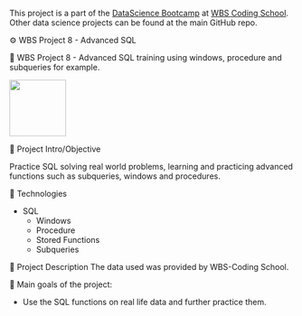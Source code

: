 This project is a part of the [DataScience Bootcamp](https://www.wbscodingschool.com/data-science-bootcamp/) at [WBS Coding School](https://www.wbscodingschool.com/). Other data science projects can be found at the main GitHub repo.

⚙ WBS Project 8 - Advanced SQL

🔹 WBS Project 8 - Advanced SQL training using windows, procedure and subqueries for example.

<img src="https://upload.wikimedia.org/wikipedia/de/thumb/d/dd/MySQL_logo.svg/1200px-MySQL_logo.svg.png" width="100">

🔸 Project Intro/Objective

Practice SQL solving real world problems, learning and practicing advanced functions such as subqueries, windows and procedures. 

🔹 Technologies
   * SQL
       * Windows
       * Procedure
       * Stored Functions
       * Subqueries
     

🔸 Project Description
The data used was provided by WBS-Coding School.

🔸 Main goals of the project:

 * Use the SQL functions on real life data and further practice them.
